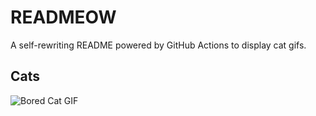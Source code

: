 # READMEOW

A self-rewriting README powered by GitHub Actions to display cat gifs.

## Cats

![Bored Cat GIF](https://media3.giphy.com/media/mlvseq9yvZhba/200.gif?cid=9acd02da525s9a743jbjow3m8mew8xcbohchzr0vzom9rafa&ep=v1_gifs_search&rid=200.gif&ct=g)
